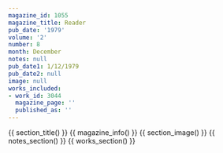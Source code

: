 ```yaml
---
magazine_id: 1055
magazine_title: Reader
pub_date: '1979'
volume: '2'
number: 8
month: December
notes: null
pub_date1: 1/12/1979
pub_date2: null
image: null
works_included:
- work_id: 3044
  magazine_page: ''
  published_as: ''
---
```


{{ section_title() }}
{{ magazine_info() }}
{{ section_image() }}
{{ notes_section() }}
{{ works_section() }}
